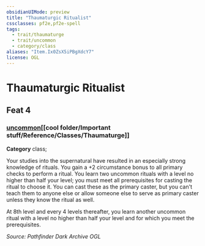```yaml
---
obsidianUIMode: preview
title: "Thaumaturgic Ritualist"
cssclasses: pf2e,pf2e-spell
tags:
  - trait/thaumaturge
  - trait/uncommon
  - category/class
aliases: "Item.Ix0ZsX5iPBgXdcY7"
license: OGL
---
```

# Thaumaturgic Ritualist
## Feat 4
### [uncommon](cool%20folder/Important%20stuff/Bestiary/zz_traits/uncommon.md "Uncommon Rarity Trait")[[cool folder/Important stuff/Reference/Classes/Thaumaturge]]

**Category** class; 




Your studies into the supernatural have resulted in an especially strong knowledge of rituals. You gain a +2 circumstance bonus to all primary checks to perform a ritual. You learn two uncommon rituals with a level no higher than half your level; you must meet all prerequisites for casting the ritual to choose it. You can cast these as the primary caster, but you can't teach them to anyone else or allow someone else to serve as primary caster unless they know the ritual as well.

At 8th level and every 4 levels thereafter, you learn another uncommon ritual with a level no higher than half your level and for which you meet the prerequisites.

*Source: Pathfinder Dark Archive*
*OGL*